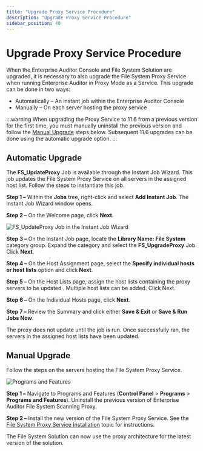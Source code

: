 ```yaml
---
title: "Upgrade Proxy Service Procedure"
description: "Upgrade Proxy Service Procedure"
sidebar_position: 40
---
```


# Upgrade Proxy Service Procedure

When the Enterprise Auditor Console and File System Solution are upgraded, it is necessary to also
upgrade the File System Proxy Service when running Enterprise Auditor in Proxy Mode as a Service.
This upgrade can be done in two ways:

- Automatically – An instant job within the Enterprise Auditor Console
- Manually – On each server hosting the proxy service

:::warning
When upgrading the Proxy Service to 11.6 from a previous version for the first time,
you must manually uninstall the previous version and follow the [Manual Upgrade](#manual-upgrade)
steps below. Subsequent 11.6 upgrades can be done using the automatic upgrade option.
:::


## Automatic Upgrade

The **FS_UpdateProxy** Job is available through the Instant Job Wizard. This job updates the File
System Proxy Service on all servers in the assigned host list. Follow the steps to instantiate this
job.

**Step 1 –** Within the **Jobs** tree, right-click and select **Add Instant Job**. The Instant Job
Wizard window opens.

**Step 2 –** On the Welcome page, click **Next**.

![FS_UpdateProxy Job in the Instant Job Wizard](/img/product_docs/accessanalyzer/11.6/install/filesystemproxy/updateproxyinstantjob.webp)

**Step 3 –** On the Instant Job page, locate the **Library Name: File System** category group.
Expand the category and select the **FS_UpgradeProxy** Job. Click **Next**.

**Step 4 –** On the Host Assignment page, select the **Specify individual hosts or host lists**
option and click **Next**.

**Step 5 –** On the Host Lists page, assign the host lists containing the proxy servers to be
updated . Multiple host lists can be added. Click Next.

**Step 6 –** On the Individual Hosts page, click **Next**.

**Step 7 –** Review the Summary and click either **Save & Exit** or **Save & Run Jobs Now**.

The proxy does not update until the job is run. Once successfully ran, the servers in the assigned
host lists have been updated.

## Manual Upgrade

Follow the steps on the servers hosting the File System Proxy Service.

![Programs and Features](/img/product_docs/accessanalyzer/11.6/install/filesystemproxy/uninstall.webp)

**Step 1 –** Navigate to Programs and Features (**Control Panel** > **Programs** > **Programs and
Features**). Uninstall the previous version of Enterprise Auditor File System Scanning Proxy.

**Step 2 –** Install the new version of the File System Proxy Service. See the
[File System Proxy Service Installation](/docs/accessanalyzer/11.6/install/filesystemproxy/wizard.md)
topic for instructions.

The File System Solution can now use the proxy architecture for the latest version of the solution.
